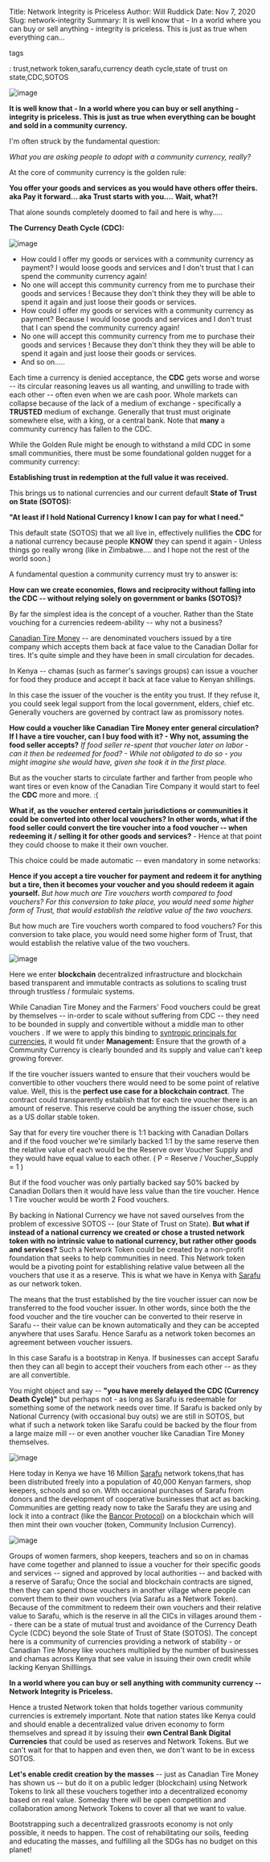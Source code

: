 Title: Network Integrity is Priceless
Author: Will Ruddick
Date: Nov 7, 2020
Slug: network-integrity
Summary: It is well know that - In a world where you can buy or sell
anything - integrity is priceless. This is just as true when
everything can...

tags

: trust,network token,sarafu,currency death cycle,state of trust on
state,CDC,SOTOS

![image](images/blog/network-integrity1.webp)

**It is well know that - In a world where you can buy or sell anything -
integrity is priceless. This is just as true when everything can be
bought and sold in a community currency.**

I'm often struck by the fundamental question:

_What you are asking people to adopt with a community currency, really?_

At the core of community currency is the golden rule:

**You offer your goods and services as you would have others offer
theirs.** **aka Pay it forward... aka Trust starts with you....**
**Wait, what?!**

That alone sounds completely doomed to fail and here is why.....

**The Currency Death Cycle (CDC):**

![image](images/blog/network-integrity75.webp)

- How could I offer my goods or services with a community currency as
  payment? I would loose goods and services and I don't trust that I
  can spend the community currency again!
- No one will accept this community currency from me to purchase their
  goods and services ! Because they don't think they they will be
  able to spend it again and just loose their goods or services.
- How could I offer my goods or services with a community currency as
  payment? Because I would loose goods and services and I don't trust
  that I can spend the community currency again!
- No one will accept this community currency from me to purchase their
  goods and services ! Because they don't think they they will be
  able to spend it again and just loose their goods or services.
- And so on.....

Each time a currency is denied acceptance, the **CDC** gets worse and
worse -- its circular reasoning leaves us all wanting, and unwilling to
trade with each other -- often even when we are cash poor. Whole markets
can collapse because of the lack of a medium of exchange - specifically
a **TRUSTED** medium of exchange. Generally that trust must originate
somewhere else, with a king, or a central bank. Note that **many** a
community currency has fallen to the CDC.

While the Golden Rule might be enough to withstand a mild CDC in some
small communities, there must be some foundational golden nugget for a
community currency:

**Establishing trust in redemption at the full value it was received.**

This brings us to national currencies and our current default **State of
Trust on State (SOTOS):**

**"At least if I hold National Currency I know I can pay for what I
need."**

This default state (SOTOS) that we all live in, effectively nullifies
the **CDC** for a national currency because people **KNOW** they can
spend it again - Unless things go really wrong (like in Zimbabwe....
and I hope not the rest of the world soon.)

A fundamental question a community currency must try to answer is:

**How can we create economies, flows and reciprocity without falling
into the CDC -- without relying solely on government or banks (SOTOS)?**

By far the simplest idea is the concept of a voucher. Rather than the
State vouching for a currencies redeem-ability -- why not a business?

[Canadian Tire Money](https://en.wikipedia.org/wiki/Canadian_Tire_money)
-- are denominated vouchers issued by a tire company which accepts them
back at face value to the Canadian Dollar for tires. It's quite simple
and they have been in small circulation for decades.

In Kenya -- chamas (such as farmer's savings groups) can issue a voucher
for food they produce and accept it back at face value to Kenyan
shillings.

In this case the issuer of the voucher is the entity you trust. If they
refuse it, you could seek legal support from the local government,
elders, chief etc. Generally vouchers are governed by contract law as
promissory notes.

**How could a voucher like Canadian Tire Money enter general
circulation?** **If I have a tire voucher, can I buy food with it? - Why
not, assuming the food seller accepts?** _If food seller re-spent that
voucher later on labor - can it then be redeemed for food? - While not
obligated to do so - you might imagine she would have, given she took it
in the first place._

But as the voucher starts to circulate farther and farther from people
who want tires or even know of the Canadian Tire Company it would start
to feel the **CDC** more and more. :(

**What if, as the voucher entered certain jurisdictions or communities
it could be converted into other local vouchers? In other words, what if
the food seller could convert the tire voucher into a food voucher --
when redeeming it / selling it for other goods and services?** - Hence
at that point they could choose to make it their own voucher.

This choice could be made automatic -- even mandatory in some networks:

**Hence if you accept a tire voucher for payment and redeem it for
anything but a tire, then it becomes your voucher and you should redeem
it again yourself.** _But how much are Tire vouchers worth compared to
food vouchers? For this conversion to take place, you would need some
higher form of Trust, that would establish the relative value of the two
vouchers._

But how much are Tire vouchers worth compared to food vouchers? For this
conversion to take place, you would need some higher form of Trust, that
would establish the relative value of the two vouchers.

![image](images/blog/network-integrity257.webp)

Here we enter **blockchain** decentralized infrastructure and blockchain
based transparent and immutable contracts as solutions to scaling trust
through trustless / formulaic systems.

While Canadian Tire Money and the Farmers' Food vouchers could be great
by themselves -- in-order to scale without suffering from CDC -- they
need to be bounded in supply and convertible without a middle man to
other vouchers . If we were to apply this binding to [syntropic
principals for
currencies](https://www.grassrootseconomics.org/post/food-forests-and-syntropic-currencies),
it would fit under **Management:** Ensure that the growth of a Community
Currency is clearly bounded and its supply and value can't keep growing
forever.

If the tire voucher issuers wanted to ensure that their vouchers would
be convertible to other vouchers there would need to be some point of
relative value. Well, this is the **perfect use case for a blockchain
contract**. The contract could transparently establish that for each
tire voucher there is an amount of reserve. This reserve could be
anything the issuer chose, such as a US dollar stable token.

Say that for every tire voucher there is 1:1 backing with Canadian
Dollars and if the food voucher we're similarly backed 1:1 by the same
reserve then the relative value of each would be the Reserve over
Voucher Supply and they would have equal value to each other. ( P =
Reserve / Voucher_Supply = 1 )

But if the food voucher was only partially backed say 50% backed by
Canadian Dollars then it would have less value than the tire voucher.
Hence 1 Tire voucher would be worth 2 Food vouchers.

By backing in National Currency we have not saved ourselves from the
problem of excessive SOTOS -- (our State of Trust on State). **But what
if instead of a national currency we created or chose a trusted network
token with no intrinsic value to national currency, but rather other
goods and services?** Such a Network Token could be created by a
non-profit foundation that seeks to help communities in need. This
Network token would be a pivoting point for establishing relative value
between all the vouchers that use it as a reserve. This is what we have
in Kenya with
[Sarafu](https://www.grassrootseconomics.org/sarafu-network) as our
network token.

The means that the trust established by the tire voucher issuer can now
be transferred to the food voucher issuer. In other words, since both
the the food voucher and the tire voucher can be converted to their
reserve in Sarafu -- their value can be known automatically and they can
be accepted anywhere that uses Sarafu. Hence Sarafu as a network token
becomes an agreement between voucher issuers.

In this case Sarafu is a bootstrap in Kenya. If businesses can accept
Sarafu then they can all begin to accept their vouchers from each other
-- as they are all convertible.

You might object and say -- **"you have merely delayed the CDC (Currency
Death Cycle)"** but perhaps not - as long as Sarafu is redeemable for
something some of the network needs over time. If Sarafu is backed only
by National Currency (with occasional buy outs) we are still in SOTOS,
but what if such a network token like Sarafu could be backed by the
flour from a large maize mill -- or even another voucher like Canadian
Tire Money themselves.

![image](images/blog/network-integrity337.webp)

Here today in Kenya we have 16 Million
[Sarafu](https://www.grassrootseconomics.org/sarafu-network) network
tokens,that has been distributed freely into a population of 40,000
Kenyan farmers, shop keepers, schools and so on. With occasional
purchases of Sarafu from donors and the development of cooperative
businesses that act as backing. Communities are getting ready now to
take the Sarafu they are using and lock it into a contract (like the
[Bancor Protocol](https://docs.bancor.network/)) on a blockchain which
will then mint their own voucher (token, Community Inclusion Currency).

![image](images/blog/network-integrity355.webp)

Groups of women farmers, shop keepers, teachers and so on in chamas have
come together and planned to issue a voucher for their specific goods
and services -- signed and approved by local authorities -- and backed
with a reserve of Sarafu; Once the social and blockchain contracts are
signed, then they can spend those vouchers in another village where
people can convert them to their own vouchers (via Sarafu as a Network
Token). Because of the commitment to redeem their own vouchers and their
relative value to Sarafu, which is the reserve in all the CICs in
villages around them -- there can be a state of mutual trust and
avoidance of the Currency Death Cycle (CDC) beyond the sole State of
Trust of State (SOTOS). The concept here is a community of currencies
providing a network of stability - or Canadian Tire Money like vouchers
multiplied by the number of businesses and chamas across Kenya that see
value in issuing their own credit while lacking Kenyan Shilllings.

**In a world where you can buy or sell anything with community currency
-- Network Integrity is Priceless.**

Hence a trusted Network token that holds together various community
currencies is extremely important. Note that nation states like Kenya
could and should enable a decentralized value driven economy to form
themselves and spread it by issuing their **own Central Bank Digital
Currencies** that could be used as reserves and Network Tokens. But we
can't wait for that to happen and even then, we don't want to be in
excess SOTOS.

**Let's enable credit creation by the masses** -- just as Canadian Tire
Money has shown us -- but do it on a public ledger (blockchain) using
Network Tokens to link all these vouchers together into a decentralized
economy based on real value. Someday there will be open competition and
collaboration among Network Tokens to cover all that we want to value.

Bootstrapping such a decentralized grassroots economy is not only
possible, it needs to happen. The cost of rehabilitating our soils,
feeding and educating the masses, and fulfilling all the SDGs has no
budget on this planet!

